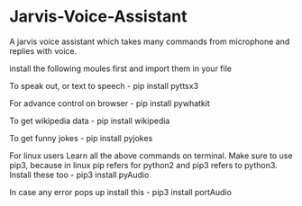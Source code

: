 # Jarvis-Voice-Assistant
A jarvis voice assistant which takes many commands from microphone and replies with voice.

install the following moules first and import them in your file

To speak out, or text to speech - pip install pyttsx3

For advance control on browser - pip install pywhatkit

To get wikipedia data - pip install wikipedia

To get funny jokes - pip install pyjokes

For linux users
Learn all the above commands on terminal. Make sure to use pip3, because in linux pip refers for python2 and pip3 refers to python3. Install these too - pip3 install pyAudio

In case any error pops up install this - pip3 install portAudio
